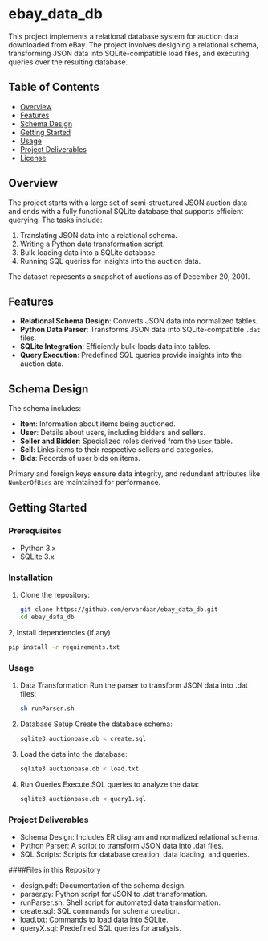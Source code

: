 # ebay_data_db

This project implements a relational database system for auction data downloaded from eBay. The project involves designing a relational schema, transforming JSON data into SQLite-compatible load files, and executing queries over the resulting database.

## Table of Contents

- [Overview](#overview)
- [Features](#features)
- [Schema Design](#schema-design)
- [Getting Started](#getting-started)
- [Usage](#usage)
- [Project Deliverables](#project-deliverables)
- [License](#license)

## Overview

The project starts with a large set of semi-structured JSON auction data and ends with a fully functional SQLite database that supports efficient querying. The tasks include:
1. Translating JSON data into a relational schema.
2. Writing a Python data transformation script.
3. Bulk-loading data into a SQLite database.
4. Running SQL queries for insights into the auction data.

The dataset represents a snapshot of auctions as of December 20, 2001.

## Features

- **Relational Schema Design**: Converts JSON data into normalized tables.
- **Python Data Parser**: Transforms JSON data into SQLite-compatible `.dat` files.
- **SQLite Integration**: Efficiently bulk-loads data into tables.
- **Query Execution**: Predefined SQL queries provide insights into the auction data.

## Schema Design

The schema includes:
- **Item**: Information about items being auctioned.
- **User**: Details about users, including bidders and sellers.
- **Seller and Bidder**: Specialized roles derived from the `User` table.
- **Sell**: Links items to their respective sellers and categories.
- **Bids**: Records of user bids on items.

Primary and foreign keys ensure data integrity, and redundant attributes like `NumberOfBids` are maintained for performance.

## Getting Started

### Prerequisites
- Python 3.x
- SQLite 3.x

### Installation
1. Clone the repository:
   ```bash
   git clone https://github.com/ervardaan/ebay_data_db.git
   cd ebay_data_db
   ```

2, Install dependencies (if any)
   ```bash
   pip install -r requirements.txt
   ```

### Usage
1. Data Transformation
   Run the parser to transform JSON data into .dat files:

    ```bash
    sh runParser.sh
    ```
    
2. Database Setup
   Create the database schema:
   ```bash
   sqlite3 auctionbase.db < create.sql
   ```

3. Load the data into the database:
   ```bash
   sqlite3 auctionbase.db < load.txt

4. Run Queries
   Execute SQL queries to analyze the data:
   ```bash
   sqlite3 auctionbase.db < query1.sql
   ```
   
### Project Deliverables
- Schema Design: Includes ER diagram and normalized relational schema.
- Python Parser: A script to transform JSON data into .dat files.
- SQL Scripts: Scripts for database creation, data loading, and queries.

####Files in this Repository
- design.pdf: Documentation of the schema design.
- parser.py: Python script for JSON to .dat transformation.
- runParser.sh: Shell script for automated data transformation.
- create.sql: SQL commands for schema creation.
- load.txt: Commands to load data into SQLite.
- queryX.sql: Predefined SQL queries for analysis.

